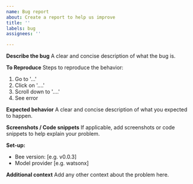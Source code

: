 ```yaml
---
name: Bug report
about: Create a report to help us improve
title: ''
labels: bug
assignees: ''

---
```


**Describe the bug**
A clear and concise description of what the bug is.

**To Reproduce**
Steps to reproduce the behavior:
1. Go to '...'
2. Click on '....'
3. Scroll down to '....'
4. See error

**Expected behavior**
A clear and concise description of what you expected to happen.

**Screenshots / Code snippets**
If applicable, add screenshots or code snippets to help explain your problem.

**Set-up:**
 - Bee version: [e.g. v0.0.3]
 - Model provider [e.g. watsonx]

**Additional context**
Add any other context about the problem here.
